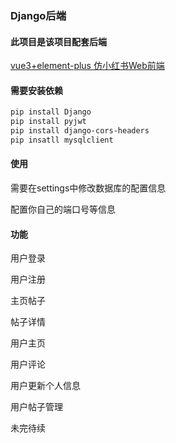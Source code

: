 ### Django后端

#### 此项目是该项目配套后端
[vue3+element-plus 仿小红书Web前端](https://github.com/xishandong/Vue3_web_redbook)

#### 需要安装依赖
``` bash
pip install Django
pip install pyjwt
pip install django-cors-headers
pip insatll mysqlclient
```

#### 使用
需要在settings中修改数据库的配置信息

配置你自己的端口号等信息

#### 功能
用户登录

用户注册

主页帖子

帖子详情

用户主页

用户评论

用户更新个人信息

用户帖子管理

未完待续